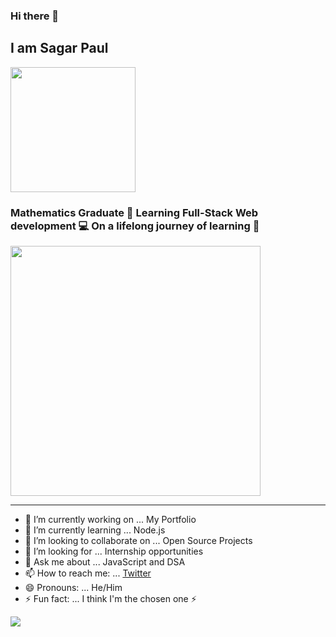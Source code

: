 ### Hi there 👋
## I am Sagar Paul
<img src="https://media.giphy.com/media/iIGT8Y1rOYhBpdHh1C/giphy.gif?cid=ecf05e474uxzwtyux2ov5vrasr10vc7wbuv13s36z2t6ic8v&rid=giphy.gif&ct=s" width= 200px>

### Mathematics Graduate 🤘 Learning Full-Stack Web development 💻 On a lifelong journey of learning 💪 
<img src="https://media.giphy.com/media/MaI6BylfjAkDkfk4OC/giphy.gif?cid=ecf05e474uxzwtyux2ov5vrasr10vc7wbuv13s36z2t6ic8v&rid=giphy.gif&ct=s" width= 400px>
<hr>

- 🔭 I’m currently working on ... My Portfolio
- 🌱 I’m currently learning ... Node.js
- 👯 I’m looking to collaborate on ... Open Source Projects
- 🤔 I’m looking for ... Internship opportunities
- 💬 Ask me about ... JavaScript and DSA
- 📫 How to reach me: ... [Twitter](https://twitter.com/iamSagarPaul)
- 😄 Pronouns: ... He/Him
- ⚡ Fun fact: ... I think I'm the chosen one ⚡

<img src="https://media.giphy.com/media/2sMOUSy658zgS1CjY7/giphy.gif?cid=ecf05e474uxzwtyux2ov5vrasr10vc7wbuv13s36z2t6ic8v&rid=giphy.gif&ct=s">
